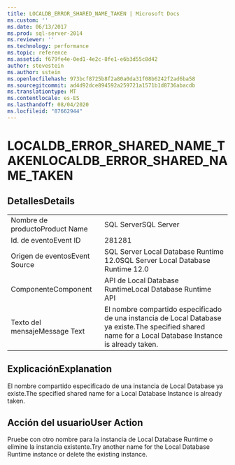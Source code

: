 ```yaml
---
title: LOCALDB_ERROR_SHARED_NAME_TAKEN | Microsoft Docs
ms.custom: ''
ms.date: 06/13/2017
ms.prod: sql-server-2014
ms.reviewer: ''
ms.technology: performance
ms.topic: reference
ms.assetid: f679fe4e-0ed1-4e2c-8fe1-e6b3d55c8d42
author: stevestein
ms.author: sstein
ms.openlocfilehash: 973bcf8725b8f2a80a0da31f08b6242f2ad6ba58
ms.sourcegitcommit: ad4d92dce894592a259721a1571b1d8736abacdb
ms.translationtype: MT
ms.contentlocale: es-ES
ms.lasthandoff: 08/04/2020
ms.locfileid: "87662944"
---
```

# <a name="localdb_error_shared_name_taken"></a><span data-ttu-id="c402b-102">LOCALDB_ERROR_SHARED_NAME_TAKEN</span><span class="sxs-lookup"><span data-stu-id="c402b-102">LOCALDB_ERROR_SHARED_NAME_TAKEN</span></span>
    
## <a name="details"></a><span data-ttu-id="c402b-103">Detalles</span><span class="sxs-lookup"><span data-stu-id="c402b-103">Details</span></span>  
  
|||  
|-|-|  
|<span data-ttu-id="c402b-104">Nombre de producto</span><span class="sxs-lookup"><span data-stu-id="c402b-104">Product Name</span></span>|<span data-ttu-id="c402b-105">SQL Server</span><span class="sxs-lookup"><span data-stu-id="c402b-105">SQL Server</span></span>|  
|<span data-ttu-id="c402b-106">Id. de evento</span><span class="sxs-lookup"><span data-stu-id="c402b-106">Event ID</span></span>|<span data-ttu-id="c402b-107">281</span><span class="sxs-lookup"><span data-stu-id="c402b-107">281</span></span>|  
|<span data-ttu-id="c402b-108">Origen de eventos</span><span class="sxs-lookup"><span data-stu-id="c402b-108">Event Source</span></span>|<span data-ttu-id="c402b-109">SQL Server Local Database Runtime 12.0</span><span class="sxs-lookup"><span data-stu-id="c402b-109">SQL Server Local Database Runtime 12.0</span></span>|  
|<span data-ttu-id="c402b-110">Componente</span><span class="sxs-lookup"><span data-stu-id="c402b-110">Component</span></span>|<span data-ttu-id="c402b-111">API de Local Database Runtime</span><span class="sxs-lookup"><span data-stu-id="c402b-111">Local Database Runtime API</span></span>|  
|<span data-ttu-id="c402b-112">Texto del mensaje</span><span class="sxs-lookup"><span data-stu-id="c402b-112">Message Text</span></span>|<span data-ttu-id="c402b-113">El nombre compartido especificado de una instancia de Local Database ya existe.</span><span class="sxs-lookup"><span data-stu-id="c402b-113">The specified shared name for a Local Database Instance is already taken.</span></span>|  
  
## <a name="explanation"></a><span data-ttu-id="c402b-114">Explicación</span><span class="sxs-lookup"><span data-stu-id="c402b-114">Explanation</span></span>  
 <span data-ttu-id="c402b-115">El nombre compartido especificado de una instancia de Local Database ya existe.</span><span class="sxs-lookup"><span data-stu-id="c402b-115">The specified shared name for a Local Database Instance is already taken.</span></span>  
  
## <a name="user-action"></a><span data-ttu-id="c402b-116">Acción del usuario</span><span class="sxs-lookup"><span data-stu-id="c402b-116">User Action</span></span>  
 <span data-ttu-id="c402b-117">Pruebe con otro nombre para la instancia de Local Database Runtime o elimine la instancia existente.</span><span class="sxs-lookup"><span data-stu-id="c402b-117">Try another name for the Local Database Runtime instance or delete the existing instance.</span></span>  
  
  

